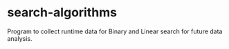 # search-algorithms
Program to collect runtime data for Binary and Linear search for future data analysis.
